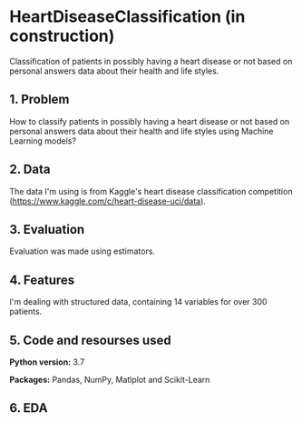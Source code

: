 # HeartDiseaseClassification (in construction)
Classification of patients in possibly having a heart disease or not based on personal answers data about their health and life styles.

## 1. Problem
How to classify patients in possibly having a heart disease or not based on personal answers data about their health and life styles using Machine Learning models?

## 2. Data
The data I'm using is from Kaggle's heart disease classification competition (https://www.kaggle.com/c/heart-disease-uci/data).

## 3. Evaluation
Evaluation was made using estimators.

## 4. Features
I'm dealing with structured data, containing 14 variables for over 300 patients.

## 5. Code and resourses used
**Python version:** 3.7

**Packages:** Pandas, NumPy, Matlplot and Scikit-Learn

## 6. EDA
